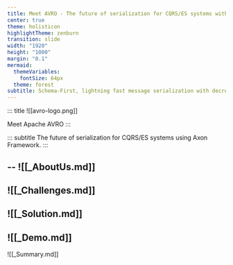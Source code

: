 ```yaml
---
title: Meet AVRO - The future of serialization for CQRS/ES systems with axon
center: true
theme: holisticon
highlightTheme: zenburn
transition: slide
width: "1920"
height: "1080"
margin: "0.1"
mermaid:
  themeVariables:
    fontSize: 64px
  theme: forest
subtitle: Schema-First, lightning fast message serialization with decreased disk usage and less boilerplate.
---
```

<!-- slide template="[[tpl-title]]" bg="[[holisticon-bg.svg]]" data-background-opacity=".2" -->

::: title
![[avro-logo.png]]

Meet Apache AVRO
:::

::: subtitle
The future of serialization for CQRS/ES systems using Axon Framework.
:::

--
![[_AboutUs.md]]
---
![[_Challenges.md]]
---
![[_Solution.md]]
---
![[_Demo.md]]
---
![[_Summary.md]]
